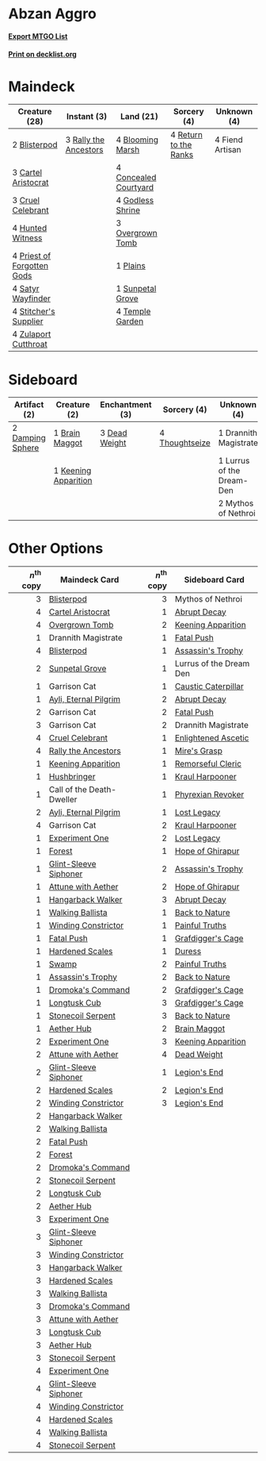 # Abzan Aggro

#### [Export MTGO List](../collection/Abzan%20Aggro/Abzan%20Aggro.txt)
#### [Print on decklist.org](http://decklist.org/?deckmain=2%09Blisterpod%0A4%09Blooming%20Marsh%0A3%09Cartel%20Aristocrat%0A4%09Concealed%20Courtyard%0A3%09Cruel%20Celebrant%0A4%09Fiend%20Artisan%0A4%09Godless%20Shrine%0A4%09Hunted%20Witness%0A3%09Overgrown%20Tomb%0A1%09Plains%0A4%09Priest%20of%20Forgotten%20Gods%0A3%09Rally%20the%20Ancestors%0A4%09Return%20to%20the%20Ranks%0A4%09Satyr%20Wayfinder%0A4%09Stitcher's%20Supplier%0A1%09Sunpetal%20Grove%0A4%09Temple%20Garden%0A4%09Zulaport%20Cutthroat&deckside=1%09Brain%20Maggot%0A2%09Damping%20Sphere%0A3%09Dead%20Weight%0A1%09Drannith%20Magistrate%0A1%09Keening%20Apparition%0A1%09Lurrus%20of%20the%20Dream-Den%0A2%09Mythos%20of%20Nethroi%0A4%09Thoughtseize)
# Maindeck

|                                            Creature (28)                                            |                                          Instant (3)                                           |                                           Land (21)                                            |                                          Sorcery (4)                                           |  Unknown (4)  |
|-----------------------------------------------------------------------------------------------------|------------------------------------------------------------------------------------------------|------------------------------------------------------------------------------------------------|------------------------------------------------------------------------------------------------|---------------|
|2 [Blisterpod](http://gatherer.wizards.com/Pages/Card/Details.aspx?multiverseid=401825)              |3 [Rally the Ancestors](http://gatherer.wizards.com/Pages/Card/Details.aspx?multiverseid=391901)|4 [Blooming Marsh](http://gatherer.wizards.com/Pages/Card/Details.aspx?multiverseid=417816)     |4 [Return to the Ranks](http://gatherer.wizards.com/Pages/Card/Details.aspx?multiverseid=383363)|4 Fiend Artisan|
|3 [Cartel Aristocrat](http://gatherer.wizards.com/Pages/Card/Details.aspx?multiverseid=366364)       |                                                                                                |4 [Concealed Courtyard](http://gatherer.wizards.com/Pages/Card/Details.aspx?multiverseid=417818)|                                                                                                |               |
|3 [Cruel Celebrant](http://gatherer.wizards.com/Pages/Card/Details.aspx?multiverseid=461115)         |                                                                                                |4 [Godless Shrine](http://gatherer.wizards.com/Pages/Card/Details.aspx?multiverseid=405099)     |                                                                                                |               |
|4 [Hunted Witness](http://gatherer.wizards.com/Pages/Card/Details.aspx?multiverseid=452765)          |                                                                                                |3 [Overgrown Tomb](http://gatherer.wizards.com/Pages/Card/Details.aspx?multiverseid=405103)     |                                                                                                |               |
|4 [Priest of Forgotten Gods](http://gatherer.wizards.com/Pages/Card/Details.aspx?multiverseid=457227)|                                                                                                |1 [Plains](http://gatherer.wizards.com/Pages/Card/Details.aspx?multiverseid=439856)             |                                                                                                |               |
|4 [Satyr Wayfinder](http://gatherer.wizards.com/Pages/Card/Details.aspx?multiverseid=378508)         |                                                                                                |1 [Sunpetal Grove](http://gatherer.wizards.com/Pages/Card/Details.aspx?multiverseid=420946)     |                                                                                                |               |
|4 [Stitcher's Supplier](http://gatherer.wizards.com/Pages/Card/Details.aspx?multiverseid=447257)     |                                                                                                |4 [Temple Garden](http://gatherer.wizards.com/Pages/Card/Details.aspx?multiverseid=405112)      |                                                                                                |               |
|4 [Zulaport Cutthroat](http://gatherer.wizards.com/Pages/Card/Details.aspx?multiverseid=442106)      |                                                                                                |                                                                                                |                                                                                                |               |


# Sideboard

|                                       Artifact (2)                                        |                                         Creature (2)                                          |                                    Enchantment (3)                                     |                                       Sorcery (4)                                       |       Unknown (4)       |
|-------------------------------------------------------------------------------------------|-----------------------------------------------------------------------------------------------|----------------------------------------------------------------------------------------|-----------------------------------------------------------------------------------------|-------------------------|
|2 [Damping Sphere](http://gatherer.wizards.com/Pages/Card/Details.aspx?multiverseid=443101)|1 [Brain Maggot](http://gatherer.wizards.com/Pages/Card/Details.aspx?multiverseid=380382)      |3 [Dead Weight](http://gatherer.wizards.com/Pages/Card/Details.aspx?multiverseid=452817)|4 [Thoughtseize](http://gatherer.wizards.com/Pages/Card/Details.aspx?multiverseid=438676)|1 Drannith Magistrate    |
|                                                                                           |1 [Keening Apparition](http://gatherer.wizards.com/Pages/Card/Details.aspx?multiverseid=271100)|                                                                                        |                                                                                         |1 Lurrus of the Dream-Den|
|                                                                                           |                                                                                               |                                                                                        |                                                                                         |2 Mythos of Nethroi      |


# Other Options

|*n*<sup>th</sup> copy|                                         Maindeck Card                                          |*n*<sup>th</sup> copy|                                        Sideboard Card                                        |
|--------------------:|------------------------------------------------------------------------------------------------|--------------------:|----------------------------------------------------------------------------------------------|
|                    3|[Blisterpod](http://gatherer.wizards.com/Pages/Card/Details.aspx?multiverseid=401825)           |                    3|Mythos of Nethroi                                                                             |
|                    4|[Cartel Aristocrat](http://gatherer.wizards.com/Pages/Card/Details.aspx?multiverseid=366364)    |                    1|[Abrupt Decay](http://gatherer.wizards.com/Pages/Card/Details.aspx?multiverseid=456061)       |
|                    4|[Overgrown Tomb](http://gatherer.wizards.com/Pages/Card/Details.aspx?multiverseid=405103)       |                    2|[Keening Apparition](http://gatherer.wizards.com/Pages/Card/Details.aspx?multiverseid=271100) |
|                    1|Drannith Magistrate                                                                             |                    1|[Fatal Push](http://gatherer.wizards.com/Pages/Card/Details.aspx?multiverseid=423724)         |
|                    4|[Blisterpod](http://gatherer.wizards.com/Pages/Card/Details.aspx?multiverseid=401825)           |                    1|[Assassin's Trophy](http://gatherer.wizards.com/Pages/Card/Details.aspx?multiverseid=452902)  |
|                    2|[Sunpetal Grove](http://gatherer.wizards.com/Pages/Card/Details.aspx?multiverseid=420946)       |                    1|Lurrus of the Dream Den                                                                       |
|                    1|Garrison Cat                                                                                    |                    1|[Caustic Caterpillar](http://gatherer.wizards.com/Pages/Card/Details.aspx?multiverseid=398409)|
|                    1|[Ayli, Eternal Pilgrim](http://gatherer.wizards.com/Pages/Card/Details.aspx?multiverseid=407661)|                    2|[Abrupt Decay](http://gatherer.wizards.com/Pages/Card/Details.aspx?multiverseid=456061)       |
|                    2|Garrison Cat                                                                                    |                    2|[Fatal Push](http://gatherer.wizards.com/Pages/Card/Details.aspx?multiverseid=423724)         |
|                    3|Garrison Cat                                                                                    |                    2|Drannith Magistrate                                                                           |
|                    4|[Cruel Celebrant](http://gatherer.wizards.com/Pages/Card/Details.aspx?multiverseid=461115)      |                    1|[Enlightened Ascetic](http://gatherer.wizards.com/Pages/Card/Details.aspx?multiverseid=398414)|
|                    4|[Rally the Ancestors](http://gatherer.wizards.com/Pages/Card/Details.aspx?multiverseid=391901)  |                    1|[Mire's Grasp](http://gatherer.wizards.com/Pages/Card/Details.aspx?multiverseid=476357)       |
|                    1|[Keening Apparition](http://gatherer.wizards.com/Pages/Card/Details.aspx?multiverseid=271100)   |                    1|[Remorseful Cleric](http://gatherer.wizards.com/Pages/Card/Details.aspx?multiverseid=447169)  |
|                    1|[Hushbringer](http://gatherer.wizards.com/Pages/Card/Details.aspx?multiverseid=472980)          |                    1|[Kraul Harpooner](http://gatherer.wizards.com/Pages/Card/Details.aspx?multiverseid=452886)    |
|                    1|Call of the Death-Dweller                                                                       |                    1|[Phyrexian Revoker](http://gatherer.wizards.com/Pages/Card/Details.aspx?multiverseid=383343)  |
|                    2|[Ayli, Eternal Pilgrim](http://gatherer.wizards.com/Pages/Card/Details.aspx?multiverseid=407661)|                    1|[Lost Legacy](http://gatherer.wizards.com/Pages/Card/Details.aspx?multiverseid=417661)        |
|                    4|Garrison Cat                                                                                    |                    2|[Kraul Harpooner](http://gatherer.wizards.com/Pages/Card/Details.aspx?multiverseid=452886)    |
|                    1|[Experiment One](http://gatherer.wizards.com/Pages/Card/Details.aspx?multiverseid=405219)       |                    2|[Lost Legacy](http://gatherer.wizards.com/Pages/Card/Details.aspx?multiverseid=417661)        |
|                    1|[Forest](http://gatherer.wizards.com/Pages/Card/Details.aspx?multiverseid=439860)               |                    1|[Hope of Ghirapur](http://gatherer.wizards.com/Pages/Card/Details.aspx?multiverseid=423821)   |
|                    1|[Glint-Sleeve Siphoner](http://gatherer.wizards.com/Pages/Card/Details.aspx?multiverseid=423729)|                    2|[Assassin's Trophy](http://gatherer.wizards.com/Pages/Card/Details.aspx?multiverseid=452902)  |
|                    1|[Attune with Aether](http://gatherer.wizards.com/Pages/Card/Details.aspx?multiverseid=417718)   |                    2|[Hope of Ghirapur](http://gatherer.wizards.com/Pages/Card/Details.aspx?multiverseid=423821)   |
|                    1|[Hangarback Walker](http://gatherer.wizards.com/Pages/Card/Details.aspx?multiverseid=420600)    |                    3|[Abrupt Decay](http://gatherer.wizards.com/Pages/Card/Details.aspx?multiverseid=456061)       |
|                    1|[Walking Ballista](http://gatherer.wizards.com/Pages/Card/Details.aspx?multiverseid=423848)     |                    1|[Back to Nature](http://gatherer.wizards.com/Pages/Card/Details.aspx?multiverseid=208284)     |
|                    1|[Winding Constrictor](http://gatherer.wizards.com/Pages/Card/Details.aspx?multiverseid=423807)  |                    1|[Painful Truths](http://gatherer.wizards.com/Pages/Card/Details.aspx?multiverseid=401981)     |
|                    1|[Fatal Push](http://gatherer.wizards.com/Pages/Card/Details.aspx?multiverseid=423724)           |                    1|[Grafdigger's Cage](http://gatherer.wizards.com/Pages/Card/Details.aspx?multiverseid=278452)  |
|                    1|[Hardened Scales](http://gatherer.wizards.com/Pages/Card/Details.aspx?multiverseid=420769)      |                    1|[Duress](http://gatherer.wizards.com/Pages/Card/Details.aspx?multiverseid=14557)              |
|                    1|[Swamp](http://gatherer.wizards.com/Pages/Card/Details.aspx?multiverseid=439858)                |                    2|[Painful Truths](http://gatherer.wizards.com/Pages/Card/Details.aspx?multiverseid=401981)     |
|                    1|[Assassin's Trophy](http://gatherer.wizards.com/Pages/Card/Details.aspx?multiverseid=452902)    |                    2|[Back to Nature](http://gatherer.wizards.com/Pages/Card/Details.aspx?multiverseid=208284)     |
|                    1|[Dromoka's Command](http://gatherer.wizards.com/Pages/Card/Details.aspx?multiverseid=394558)    |                    2|[Grafdigger's Cage](http://gatherer.wizards.com/Pages/Card/Details.aspx?multiverseid=278452)  |
|                    1|[Longtusk Cub](http://gatherer.wizards.com/Pages/Card/Details.aspx?multiverseid=417734)         |                    3|[Grafdigger's Cage](http://gatherer.wizards.com/Pages/Card/Details.aspx?multiverseid=278452)  |
|                    1|[Stonecoil Serpent](http://gatherer.wizards.com/Pages/Card/Details.aspx?multiverseid=473197)    |                    3|[Back to Nature](http://gatherer.wizards.com/Pages/Card/Details.aspx?multiverseid=208284)     |
|                    1|[Aether Hub](http://gatherer.wizards.com/Pages/Card/Details.aspx?multiverseid=417815)           |                    2|[Brain Maggot](http://gatherer.wizards.com/Pages/Card/Details.aspx?multiverseid=380382)       |
|                    2|[Experiment One](http://gatherer.wizards.com/Pages/Card/Details.aspx?multiverseid=405219)       |                    3|[Keening Apparition](http://gatherer.wizards.com/Pages/Card/Details.aspx?multiverseid=271100) |
|                    2|[Attune with Aether](http://gatherer.wizards.com/Pages/Card/Details.aspx?multiverseid=417718)   |                    4|[Dead Weight](http://gatherer.wizards.com/Pages/Card/Details.aspx?multiverseid=452817)        |
|                    2|[Glint-Sleeve Siphoner](http://gatherer.wizards.com/Pages/Card/Details.aspx?multiverseid=423729)|                    1|[Legion's End](http://gatherer.wizards.com/Pages/Card/Details.aspx?multiverseid=466860)       |
|                    2|[Hardened Scales](http://gatherer.wizards.com/Pages/Card/Details.aspx?multiverseid=420769)      |                    2|[Legion's End](http://gatherer.wizards.com/Pages/Card/Details.aspx?multiverseid=466860)       |
|                    2|[Winding Constrictor](http://gatherer.wizards.com/Pages/Card/Details.aspx?multiverseid=423807)  |                    3|[Legion's End](http://gatherer.wizards.com/Pages/Card/Details.aspx?multiverseid=466860)       |
|                    2|[Hangarback Walker](http://gatherer.wizards.com/Pages/Card/Details.aspx?multiverseid=420600)    |                     |                                                                                              |
|                    2|[Walking Ballista](http://gatherer.wizards.com/Pages/Card/Details.aspx?multiverseid=423848)     |                     |                                                                                              |
|                    2|[Fatal Push](http://gatherer.wizards.com/Pages/Card/Details.aspx?multiverseid=423724)           |                     |                                                                                              |
|                    2|[Forest](http://gatherer.wizards.com/Pages/Card/Details.aspx?multiverseid=439860)               |                     |                                                                                              |
|                    2|[Dromoka's Command](http://gatherer.wizards.com/Pages/Card/Details.aspx?multiverseid=394558)    |                     |                                                                                              |
|                    2|[Stonecoil Serpent](http://gatherer.wizards.com/Pages/Card/Details.aspx?multiverseid=473197)    |                     |                                                                                              |
|                    2|[Longtusk Cub](http://gatherer.wizards.com/Pages/Card/Details.aspx?multiverseid=417734)         |                     |                                                                                              |
|                    2|[Aether Hub](http://gatherer.wizards.com/Pages/Card/Details.aspx?multiverseid=417815)           |                     |                                                                                              |
|                    3|[Experiment One](http://gatherer.wizards.com/Pages/Card/Details.aspx?multiverseid=405219)       |                     |                                                                                              |
|                    3|[Glint-Sleeve Siphoner](http://gatherer.wizards.com/Pages/Card/Details.aspx?multiverseid=423729)|                     |                                                                                              |
|                    3|[Winding Constrictor](http://gatherer.wizards.com/Pages/Card/Details.aspx?multiverseid=423807)  |                     |                                                                                              |
|                    3|[Hangarback Walker](http://gatherer.wizards.com/Pages/Card/Details.aspx?multiverseid=420600)    |                     |                                                                                              |
|                    3|[Hardened Scales](http://gatherer.wizards.com/Pages/Card/Details.aspx?multiverseid=420769)      |                     |                                                                                              |
|                    3|[Walking Ballista](http://gatherer.wizards.com/Pages/Card/Details.aspx?multiverseid=423848)     |                     |                                                                                              |
|                    3|[Dromoka's Command](http://gatherer.wizards.com/Pages/Card/Details.aspx?multiverseid=394558)    |                     |                                                                                              |
|                    3|[Attune with Aether](http://gatherer.wizards.com/Pages/Card/Details.aspx?multiverseid=417718)   |                     |                                                                                              |
|                    3|[Longtusk Cub](http://gatherer.wizards.com/Pages/Card/Details.aspx?multiverseid=417734)         |                     |                                                                                              |
|                    3|[Aether Hub](http://gatherer.wizards.com/Pages/Card/Details.aspx?multiverseid=417815)           |                     |                                                                                              |
|                    3|[Stonecoil Serpent](http://gatherer.wizards.com/Pages/Card/Details.aspx?multiverseid=473197)    |                     |                                                                                              |
|                    4|[Experiment One](http://gatherer.wizards.com/Pages/Card/Details.aspx?multiverseid=405219)       |                     |                                                                                              |
|                    4|[Glint-Sleeve Siphoner](http://gatherer.wizards.com/Pages/Card/Details.aspx?multiverseid=423729)|                     |                                                                                              |
|                    4|[Winding Constrictor](http://gatherer.wizards.com/Pages/Card/Details.aspx?multiverseid=423807)  |                     |                                                                                              |
|                    4|[Hardened Scales](http://gatherer.wizards.com/Pages/Card/Details.aspx?multiverseid=420769)      |                     |                                                                                              |
|                    4|[Walking Ballista](http://gatherer.wizards.com/Pages/Card/Details.aspx?multiverseid=423848)     |                     |                                                                                              |
|                    4|[Stonecoil Serpent](http://gatherer.wizards.com/Pages/Card/Details.aspx?multiverseid=473197)    |                     |                                                                                              |


